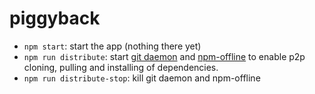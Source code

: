 # piggyback

- `npm start`: start the app (nothing there yet)
- `npm run distribute`: start [git daemon](https://gist.github.com/datagrok/5080545) and [npm-offline](https://www.npmjs.com/package/npm-offline) to enable p2p cloning, pulling and installing of dependencies.
- `npm run distribute-stop`: kill git daemon and npm-offline